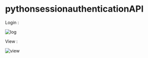 # pythonsessionauthenticationAPI

Login :


![log](https://user-images.githubusercontent.com/34789553/64255118-5dcabb00-cf3e-11e9-89ea-79012b685689.png)



View :


![view](https://user-images.githubusercontent.com/34789553/64255143-6a4f1380-cf3e-11e9-8767-15c9fe704b27.png)


